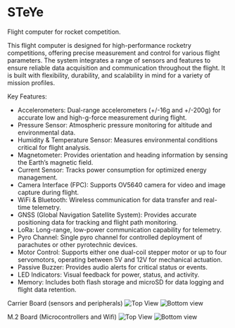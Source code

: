 # STeYe
Flight computer for rocket competition. 

This flight computer is designed for high-performance rocketry competitions, offering precise measurement and control for various flight parameters. The system integrates a range of sensors and features to ensure reliable data acquisition and communication throughout the flight. It is built with flexibility, durability, and scalability in mind for a variety of mission profiles.

Key Features:

-  Accelerometers: Dual-range accelerometers (+/-16g and +/-200g) for accurate low and high-g-force measurement during flight.
-  Pressure Sensor: Atmospheric pressure monitoring for altitude and environmental data.
-  Humidity & Temperature Sensor: Measures environmental conditions critical for flight analysis.
-  Magnetometer: Provides orientation and heading information by sensing the Earth’s magnetic field.
-  Current Sensor: Tracks power consumption for optimized energy management.
-  Camera Interface (FPC): Supports OV5640 camera for video and image capture during flight.
-  WiFi & Bluetooth: Wireless communication for data transfer and real-time telemetry.
-  GNSS (Global Navigation Satellite System): Provides accurate positioning data for tracking and flight path monitoring.
-  LoRa: Long-range, low-power communication capability for telemetry.
-  Pyro Channel: Single pyro channel for controlled deployment of parachutes or other pyrotechnic devices.
-  Motor Control: Supports either one dual-coil stepper motor or up to four servomotors, operating between 5V and 12V for mechanical actuation.
-  Passive Buzzer: Provides audio alerts for critical status or events.
-  LED Indicators: Visual feedback for power, status, and activity.
-  Memory: Includes both flash storage and microSD for data logging and flight data retention.

Carrier Board (sensors and peripherals)
![Top View](https://github.com/user-attachments/assets/f09abfa1-e22d-46dc-ae9a-ede96a77ca30)
![Bottom view](https://github.com/user-attachments/assets/6a1c2b20-a7e8-4c4b-b34a-662e1468043d)

M.2 Board (Microcontrollers and Wifi)
![Top View](https://github.com/user-attachments/assets/85c0ef93-dc5d-41cd-ac0f-49d2d76c5f3f)
![Bottom view](https://github.com/user-attachments/assets/eb31b9d7-2e0d-4b17-8746-e6a02a298f33)
